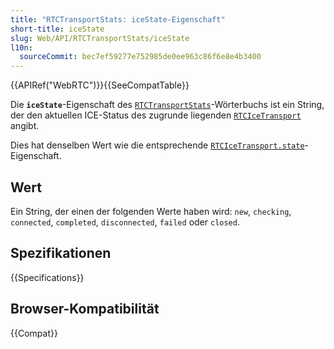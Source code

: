```yaml
---
title: "RTCTransportStats: iceState-Eigenschaft"
short-title: iceState
slug: Web/API/RTCTransportStats/iceState
l10n:
  sourceCommit: bec7ef59277e752985de0ee963c86f6e8e4b3400
---
```


{{APIRef("WebRTC")}}{{SeeCompatTable}}

Die **`iceState`**-Eigenschaft des [`RTCTransportStats`](/de/docs/Web/API/RTCTransportStats)-Wörterbuchs ist ein String, der den aktuellen ICE-Status des zugrunde liegenden [`RTCIceTransport`](/de/docs/Web/API/RTCIceTransport) angibt.

Dies hat denselben Wert wie die entsprechende [`RTCIceTransport.state`](/de/docs/Web/API/RTCIceTransport/state)-Eigenschaft.

## Wert

Ein String, der einen der folgenden Werte haben wird: `new`, `checking`, `connected`, `completed`, `disconnected`, `failed` oder `closed`.

## Spezifikationen

{{Specifications}}

## Browser-Kompatibilität

{{Compat}}
